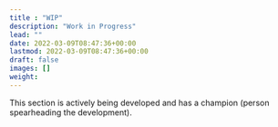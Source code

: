 ```yaml
---
title : "WIP"
description: "Work in Progress"
lead: ""
date: 2022-03-09T08:47:36+00:00
lastmod: 2022-03-09T08:47:36+00:00
draft: false
images: []
weight: 
---
```


This section is actively being developed and has a champion (person spearheading the development).
